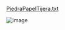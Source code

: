 [PiedraPapelTijera.txt](https://github.com/user-attachments/files/15810797/PiedraPapelTijera.txt)
  
![image](https://github.com/PerroneEros/ASO2024TPs/assets/166446910/3a5ba9b1-cd86-4d01-bd6f-f8731799f575)
